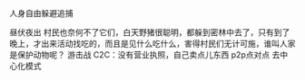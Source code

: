 人身自由躲避追捕


昼伏夜出
村民也奈何不了它们，白天野猪很聪明，都躲到密林中去了，只有到了晚上，才出来活动找吃的，而且是见什么吃什么，害得村民们无计可施，谁叫人家是保护动物呢？
游击战
C2C：没有营业执照，自己卖点儿东西 p2p点对点
去中心化模式
